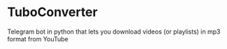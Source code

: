 # TuboConverter
Telegram bot in python that lets you download videos (or playlists) in mp3 format from YouTube
